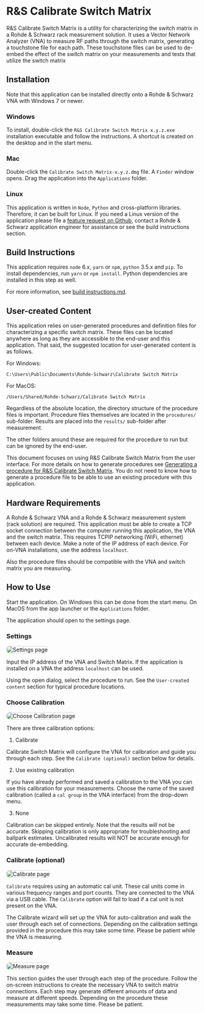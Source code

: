 <style>
img {
  border: 1px solid lightgray;
  border-radius: 7px;
}
</style>


R&S Calibrate Switch Matrix
===========================

R&S Calibrate Switch Matrix is a utility for characterizing the switch matrix in a Rohde & Schwarz rack measurement solution. It uses a Vector Network Analyzer (VNA) to measure RF paths through the switch matrix, generating a touchstone file for each path. These touchstone files can be used to de-embed the effect of the switch matrix on your measurements and tests that utilize the switch matrix

Installation
------------

Note that this application can be installed directly onto a Rohde & Schwarz VNA with Windows 7 or newer.

### Windows

To install, double-click the `R&S Calibrate Switch Matrix x.y.z.exe` installation executable and follow the instructions. A shortcut is created on the desktop and in the start menu.

### Mac

Double-click the `Calibrate Switch Matrix-x.y.z.dmg` file. A `Finder` window opens. Drag the application into the `Applications` folder.

### Linux

This application is written in `Node`, `Python` and cross-platform libraries. Therefore, it can be built for Linux. If you need a Linux version of the application please file a [feature request on Github](https://github.com/Terrabits/calibrate-switch-matrix/issues), contact a Rohde & Schwarz application engineer for assistance or see the build instructions section.

Build Instructions
------------------

This application requires `node` 6.x, `yarn` or `npm`, `python` 3.5.x and `pip`. To install dependencies, run `yarn` or `npm install`. Python dependencies are installed in this step as well.

For more information, see [build instructions.md](#).

User-created Content
--------------------

This application relies on user-generated procedures and definition files for characterizing a specific switch matrix. These files can be located anywhere as long as they are accessible to the end-user and this application. That said, the suggested location for user-generated content is as follows.

For Windows:

`C:\Users\Public\Documents\Rohde-Schwarz\Calibrate Switch Matrix`

For MacOS:

`/Users/Shared/Rohde-Schwarz/Calibrate Switch Matrix`

Regardless of the absolute location, the directory structure of the procedure files is important. Procedure files themselves are located in the `procedures/` sub-folder. Results are placed into the `results/` sub-folder after measurement.

The other folders around these are required for the procedure to run but can be ignored by the end-user.

This document focuses on using R&S Calibrate Switch Matrix from the user interface. For more details on how to generate procedures see [Generating a procedure for R&S Calibrate Switch Matrix](#). You do not need to know how to generate a procedure file to be able to use an existing procedure with this application.

Hardware Requirements
---------------------

A Rohde & Schwarz VNA and a Rohde & Schwarz measurement system (rack solution) are required. This application must be able to create a TCP socket connection between the computer running this application, the VNA and the switch matrix. This requires TCPIP networking (WiFi, ethernet) between each device. Make a note of the IP address of each device. For on-VNA installations, use the address `localhost`.

Also the procedure files should be compatible with the VNA and switch matrix you are measuring.

How to Use
----------

Start the application. On Windows this can be done from the start menu. On MacOS from the app launcher or the `Applications` folder.

The application should open to the settings page.

### Settings

![Settings page](doc/screenshots/1-settings.png)

Input the IP address of the VNA and Switch Matrix. If the application is installed on a VNA the address `localhost` can be used.

Using the open dialog, select the procedure to run. See the `User-created content` section for typical procedure locations.

### Choose Calibration

![Choose Calibration page](doc/screenshots/2-choose-calibration-calibrate.png)

There are three calibration options:

1. Calibrate

  Calibrate Switch Matrix will configure the VNA for calibration and guide you through each step. See the `Calibrate (optional)` section below for details.

2. Use existing calibration

  If you have already performed and saved a calibration to the VNA you can use this calibration for your measurements. Choose the name of the saved calibration (called a `cal group` in the VNA interface) from the drop-down menu.

3. None

Calibration can be skipped entirely. Note that the results will not be accurate. Skipping calibration is only appropriate for troubleshooting and ballpark estimates. Uncalibrated results will NOT be accurate enough for accurate de-embedding.

### Calibrate (optional)

![Calibrate page](doc/screenshots/3-calibrate.png)

`Calibrate` requires using an automatic cal unit. These cal units come in various frequency ranges and port counts. They are connected to the VNA via a USB cable. The `Calibrate` option will fail to load if a cal unit is not present on the VNA.

The Calibrate wizard will set up the VNA for auto-calibration and walk the user through each set of connections. Depending on the calibration settings provided in the procedure this may take some time. Please be patient while the VNA is measuring.

### Measure

![Measure page](doc/screenshots/4-measure.png)

This section guides the user through each step of the procedure. Follow the on-screen instructions to create the necessary VNA to switch matrix connections. Each step may generate different amounts of data and measure at different speeds. Depending on the procedure these measurements may take some time. Please be patient.
